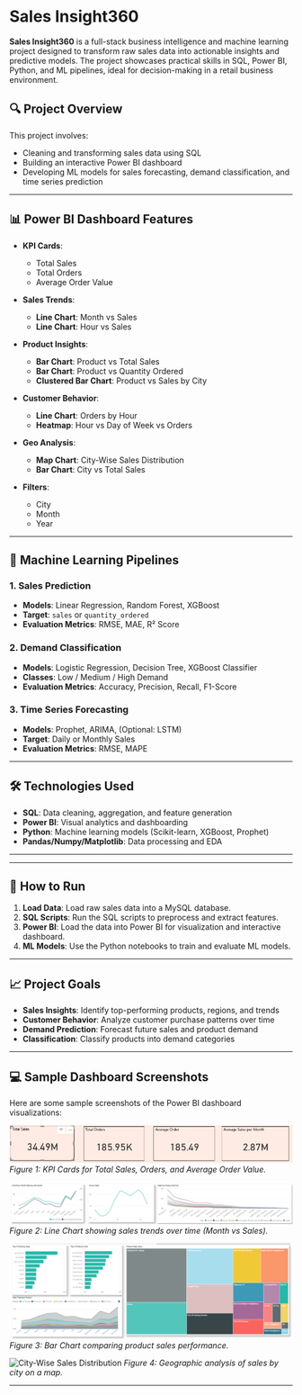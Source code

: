# Sales Insight360

**Sales Insight360** is a full-stack business intelligence and machine learning project designed to transform raw sales data into actionable insights and predictive models. The project showcases practical skills in SQL, Power BI, Python, and ML pipelines, ideal for decision-making in a retail business environment.

## 🔍 Project Overview

This project involves:
- Cleaning and transforming sales data using SQL
- Building an interactive Power BI dashboard
- Developing ML models for sales forecasting, demand classification, and time series prediction

---

## 📊 Power BI Dashboard Features

- **KPI Cards**: 
  - Total Sales
  - Total Orders
  - Average Order Value
  
- **Sales Trends**: 
  - **Line Chart**: Month vs Sales
  - **Line Chart**: Hour vs Sales


- **Product Insights**: 
  - **Bar Chart**: Product vs Total Sales
  - **Bar Chart**: Product vs Quantity Ordered
  - **Clustered Bar Chart**: Product vs Sales by City

- **Customer Behavior**: 
  - **Line Chart**: Orders by Hour
  - **Heatmap**: Hour vs Day of Week vs Orders

- **Geo Analysis**: 
  - **Map Chart**: City-Wise Sales Distribution
  - **Bar Chart**: City vs Total Sales

- **Filters**: 
  - City
  - Month
  - Year

---

## 🤖 Machine Learning Pipelines

### 1. **Sales Prediction**
- **Models**: Linear Regression, Random Forest, XGBoost  
- **Target**: `sales` or `quantity_ordered`  
- **Evaluation Metrics**: RMSE, MAE, R² Score

### 2. **Demand Classification**
- **Models**: Logistic Regression, Decision Tree, XGBoost Classifier  
- **Classes**: Low / Medium / High Demand  
- **Evaluation Metrics**: Accuracy, Precision, Recall, F1-Score

### 3. **Time Series Forecasting**
- **Models**: Prophet, ARIMA, (Optional: LSTM)  
- **Target**: Daily or Monthly Sales  
- **Evaluation Metrics**: RMSE, MAPE

---

## 🛠 Technologies Used

- **SQL**: Data cleaning, aggregation, and feature generation  
- **Power BI**: Visual analytics and dashboarding  
- **Python**: Machine learning models (Scikit-learn, XGBoost, Prophet)  
- **Pandas/Numpy/Matplotlib**: Data processing and EDA  

---

---

## 🚀 How to Run

1. **Load Data**: Load raw sales data into a MySQL database.
2. **SQL Scripts**: Run the SQL scripts to preprocess and extract features.
3. **Power BI**: Load the data into Power BI for visualization and interactive dashboard.
4. **ML Models**: Use the Python notebooks to train and evaluate ML models.

---

## 📈 Project Goals

- **Sales Insights**: Identify top-performing products, regions, and trends
- **Customer Behavior**: Analyze customer purchase patterns over time
- **Demand Prediction**: Forecast future sales and product demand
- **Classification**: Classify products into demand categories

---

## 💻 Sample Dashboard Screenshots

Here are some sample screenshots of the Power BI dashboard visualizations:

![KPI Cards](assets/screenshots/kpi_cards.png)
*Figure 1: KPI Cards for Total Sales, Orders, and Average Order Value.*

![Sales Trend Line Chart](assets/screenshots/sales_trend.png)
*Figure 2: Line Chart showing sales trends over time (Month vs Sales).*

![Product Performance](assets/screenshots/product_performance.png)
*Figure 3: Bar Chart comparing product sales performance.*

![City-Wise Sales Distribution](assets/screenshots/city_sales_map.png)
*Figure 4: Geographic analysis of sales by city on a map.*

---


